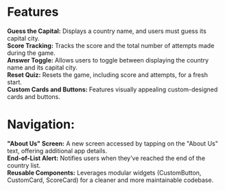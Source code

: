 # Features
**Guess the Capital:** Displays a country name, and users must guess its capital city.<br>
**Score Tracking:** Tracks the score and the total number of attempts made during the game.<br>
**Answer Toggle:** Allows users to toggle between displaying the country name and its capital city.<br>
**Reset Quiz:** Resets the game, including score and attempts, for a fresh start.<br>
**Custom Cards and Buttons:** Features visually appealing custom-designed cards and buttons.<br>
# Navigation:
**"About Us" Screen:** A new screen accessed by tapping on the "About Us" text, offering additional app details.<br>
**End-of-List Alert:** Notifies users when they’ve reached the end of the country list.<br>
**Reusable Components:** Leverages modular widgets (CustomButton, CustomCard, ScoreCard) for a cleaner and more maintainable codebase.<br>

